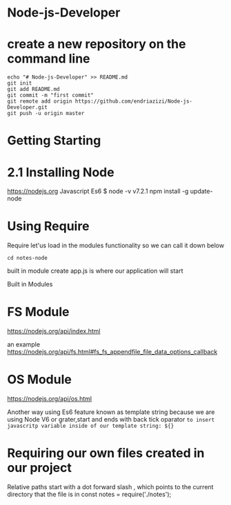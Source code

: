 # Node-js-Developer


# create a new repository on the command line

    echo "# Node-js-Developer" >> README.md
    git init
    git add README.md
    git commit -m "first commit"
    git remote add origin https://github.com/endriazizi/Node-js-Developer.git
    git push -u origin master

# Getting Starting

# 2.1   Installing Node

https://nodejs.org
Javascript Es6
    $ node -v
    v7.2.1
npm install -g update-node

# Using Require
Require let'us load in the modules functionality so we can call it down below

    cd notes-node
built in module
create app.js is where our application will start

Built in Modules

# FS Module
https://nodejs.org/api/index.html

an example
https://nodejs.org/api/fs.html#fs_fs_appendfile_file_data_options_callback

# OS Module
https://nodejs.org/api/os.html


Another way using Es6 feature known as template string because we are using Node V6 or grater,start and ends with back tick oparator `to insert javascritp variable inside of our template string: ${}`

# Requiring our own files created in our project

Relative paths start with a dot forward slash , which points to the current directory that the file is in
    const notes = require('./notes');